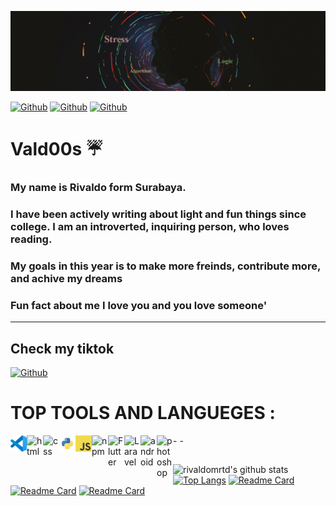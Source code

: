 <p aligin="center">
 <img src="/3.png">
</p>

[![Github](https://img.shields.io/badge/Facebook-rivaldo-green?style=for-the-badge&logo=facebook)](https://facebook.com/)
[![Github](https://img.shields.io/badge/TELEGRAM-rivaldomrtd-white?style=for-the-badge&logo=telegram)](https://t.me/rivaldomrtd)
[![Github](https://img.shields.io/badge/Twitter-rivaldo-red?style=for-the-badge&logo=twitter)](https://twitter.com/MrtdRivaldo)

<h1> Vald00s &#9748 </h1>

### My name is Rivaldo form Surabaya.</h3>

### I have been actively writing about light and fun things since college. I am an introverted, inquiring person, who loves reading.</h3>

### My goals in this year is to make more freinds, contribute more, and achive my dreams</h3>

### Fun fact about me I love you and you love someone'</h3>

---

## Check my tiktok

[![Github](https://img.shields.io/badge/Tiktok-valdooos-yellow?style=for-the-badge&logo=Tiktok)](https://tiktok.com/@valdooos)
<p align="center">
 <h1> TOP TOOLS AND LANGUEGES : </h1>
</p>

<img align="left" alt="Visual Studio Code" width="26px" src="https://raw.githubusercontent.com/github/explore/80688e429a7d4ef2fca1e82350fe8e3517d3494d/topics/visual-studio-code/visual-studio-code.png" />

<img align="left" alt="html" width="26px" src="https://upload.wikimedia.org/wikipedia/commons/thumb/6/61/HTML5_logo_and_wordmark.svg/512px-HTML5_logo_and_wordmark.svg.png" />

<img align="left" alt="css" width="26px" src="https://upload.wikimedia.org/wikipedia/commons/thumb/d/d5/CSS3_logo_and_wordmark.svg/1200px-CSS3_logo_and_wordmark.svg.png" />

<img align="left" alt="python" width="26px" src="https://raw.githubusercontent.com/github/explore/80688e429a7d4ef2fca1e82350fe8e3517d3494d/topics/python/python.png" />

<img align="left" alt="JavaScript" width="26px" src="https://raw.githubusercontent.com/github/explore/80688e429a7d4ef2fca1e82350fe8e3517d3494d/topics/javascript/javascript.png" />

<img align="left" alt="npm" width="26px" src="https://upload.wikimedia.org/wikipedia/commons/f/f1/Vue.png" />

<img align="left" alt="Flutter" width="26px" src="https://iconape.com/wp-content/png_logo_vector/flutter.png" />

<img align="left" alt="Laravel" width="26px" src="https://upload.wikimedia.org/wikipedia/commons/thumb/9/9a/Laravel.svg/1969px-Laravel.svg.png" />

<img align="left" alt="android" width="26px" src="https://2.bp.blogspot.com/-tzm1twY_ENM/XlCRuI0ZkRI/AAAAAAAAOso/BmNOUANXWxwc5vwslNw3WpjrDlgs9PuwQCLcBGAsYHQ/s1600/pasted%2Bimage%2B0.png" />

<img align="left" alt="photoshop" width="26px" src="https://cdn.pixabay.com/photo/2015/11/27/10/55/photoshop-1065296_1280.jpg" />
- -


##
##
![rivaldomrtd's github stats](https://github-readme-stats.vercel.app/api?username=rivaldomrtd&show_icons=true&theme=gotham)
[![Top Langs](https://github-readme-stats.vercel.app/api/top-langs/?username=rivaldomrtd&langs_count=10&layout=compact&theme=gotham)](https://en.wikipedia.org/wiki/Programming_language)
[![Readme Card](https://github-readme-stats.vercel.app/api/pin/?username=Vald00s&repo=E-Commerce_Xendit&theme=gotham)](https://github.com/Vald00s)
[![Readme Card](https://github-readme-stats.vercel.app/api/pin/?username=rivaldomrtd&repo=Website_CRUD-4&theme=gotham)](https://github.com/rivaldomrtd/Website_CRUD-4)
[![Readme Card](https://github-readme-stats.vercel.app/api/pin/?username=rivaldomrtd&repo=Dijkstra.py&theme=gotham)](https://github.com/rivaldomrtd/Dijkstra.py)

